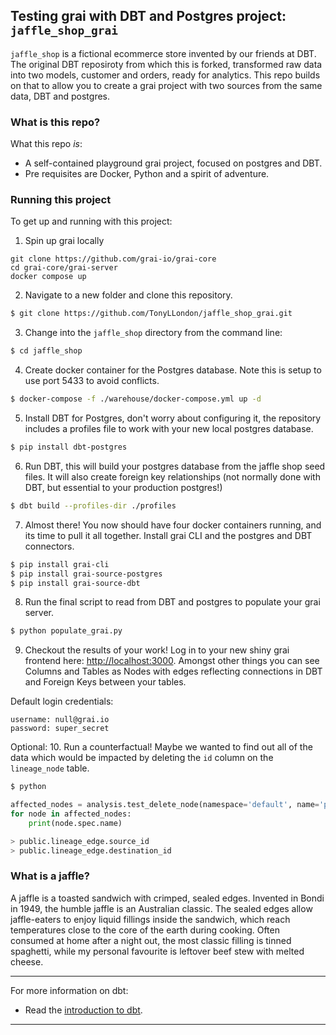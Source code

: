 ## Testing grai with DBT and Postgres project: `jaffle_shop_grai`

`jaffle_shop` is a fictional ecommerce store invented by our friends at DBT. The original DBT reposiroty from which this is forked, transformed raw data into two models, customer and orders, ready for analytics. This repo builds on that to allow you to create a grai project with two sources from the same data, DBT and postgres. 

### What is this repo?
What this repo _is_:
- A self-contained playground grai project, focused on postgres and DBT.
- Pre requisites are Docker, Python and a spirit of adventure.

### Running this project
To get up and running with this project:
1. Spin up grai locally
```
git clone https://github.com/grai-io/grai-core
cd grai-core/grai-server
docker compose up
```

2. Navigate to a new folder and clone this repository.
```bash
$ git clone https://github.com/TonyLLondon/jaffle_shop_grai.git
```

3. Change into the `jaffle_shop` directory from the command line:
```bash
$ cd jaffle_shop
```

4. Create docker container for the Postgres database. Note this is setup to use port 5433 to avoid conflicts. 
```bash
$ docker-compose -f ./warehouse/docker-compose.yml up -d
```

5. Install DBT for Postgres, don't worry about configuring it, the repository includes a profiles file to work with your new local postgres database.
```bash
$ pip install dbt-postgres
```

6. Run DBT, this will build your postgres database from the jaffle shop seed files. It will also create foreign key relationships (not normally done with DBT, but essential to your production postgres!)
```bash
$ dbt build --profiles-dir ./profiles
```

7. Almost there! You now should have four docker containers running, and its time to pull it all together. Install grai CLI and the postgres and DBT connectors.
```bash
$ pip install grai-cli
$ pip install grai-source-postgres
$ pip install grai-source-dbt
```

8. Run the final script to read from DBT and postgres to populate your grai server.
```bash
$ python populate_grai.py
```

9. Checkout the results of your work! Log in to your new shiny grai frontend here: [http://localhost:3000](http://localhost:3000). Amongst other things you can see Columns and Tables as Nodes with edges reflecting connections in DBT and Foreign Keys between your tables.

Default login credentials:

```
username: null@grai.io
password: super_secret
```

Optional:
10. Run a counterfactual! Maybe we wanted to find out all of the data which would be impacted by deleting the `id` column on the `lineage_node` table.

```bash
$ python
```

```python
affected_nodes = analysis.test_delete_node(namespace='default', name='public.lineage_node.id')
for node in affected_nodes:
    print(node.spec.name)

> public.lineage_edge.source_id
> public.lineage_edge.destination_id
```

### What is a jaffle?
A jaffle is a toasted sandwich with crimped, sealed edges. Invented in Bondi in 1949, the humble jaffle is an Australian classic. The sealed edges allow jaffle-eaters to enjoy liquid fillings inside the sandwich, which reach temperatures close to the core of the earth during cooking. Often consumed at home after a night out, the most classic filling is tinned spaghetti, while my personal favourite is leftover beef stew with melted cheese.

---
For more information on dbt:
- Read the [introduction to dbt](https://docs.getdbt.com/docs/introduction).
---
